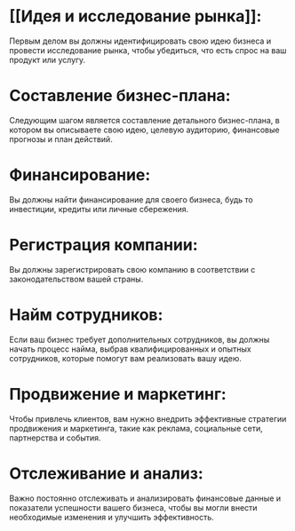 # [[Идея и исследование рынка]]:
Первым делом вы должны идентифицировать свою идею бизнеса и провести исследование рынка, чтобы убедиться, что есть спрос на ваш продукт или услугу.

# Составление бизнес-плана: 
Следующим шагом является составление детального бизнес-плана, в котором вы описываете свою идею, целевую аудиторию, финансовые прогнозы и план действий.
# Финансирование:
Вы должны найти финансирование для своего бизнеса, будь то инвестиции, кредиты или личные сбережения.
# Регистрация компании:
Вы должны зарегистрировать свою компанию в соответствии с законодательством вашей страны.
# Найм сотрудников:
Если ваш бизнес требует дополнительных сотрудников, вы должны начать процесс найма, выбрав квалифицированных и опытных сотрудников, которые помогут вам реализовать вашу идею.
# Продвижение и маркетинг:
Чтобы привлечь клиентов, вам нужно внедрить эффективные стратегии продвижения и маркетинга, такие как реклама, социальные сети, партнерства и события.
# Отслеживание и анализ:
Важно постоянно отслеживать и анализировать финансовые данные и показатели успешности вашего бизнеса, чтобы вы могли внести необходимые изменения и улучшить эффективность.